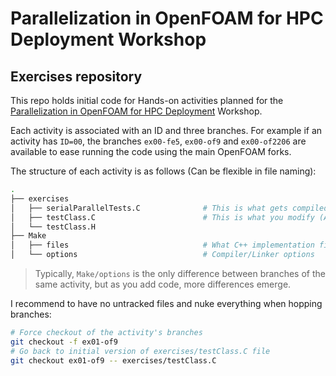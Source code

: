 # Parallelization in OpenFOAM for HPC Deployment Workshop

## Exercises repository

This repo holds initial code for Hands-on activities planned for the
[Parallelization in OpenFOAM for HPC Deployment](https://www.nhr4ces.de/2022-10-18-training-parallelization-in-openfoam-for-hpc-deployment/) Workshop.

Each activity is associated with an ID and three branches. For example if an activity has `ID=00`, the branches `ex00-fe5`, `ex00-of9` and `ex00-of2206`
are available to ease running the code using the main OpenFOAM forks.

The structure of each activity is as follows (Can be flexible in file naming):

```bash
.
├── exercises
│   ├── serialParallelTests.C              # This is what gets compiled (mentioned in Make/files)
│   ├── testClass.C                        # This is what you modify (Also mentioned in Make/files)
│   └── testClass.H
├── Make
│   ├── files                              # What C++ implementation files to compile
│   └── options                            # Compiler/Linker options
```

> Typically, `Make/options` is the only difference between branches of the same activity, but as you add code, more differences emerge.

I recommend to have no untracked files and nuke everything when hopping branches:

```bash
# Force checkout of the activity's branches
git checkout -f ex01-of9
# Go back to initial version of exercises/testClass.C file
git checkout ex01-of9 -- exercises/testClass.C
```
